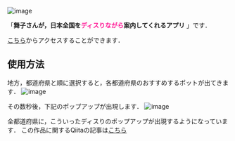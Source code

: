 ![image](https://github.com/user-attachments/assets/9ccc807b-901f-4526-a6dd-6dd31578b99f)

「**舞子さんが，日本全国を<font color="DeepPink">ディスりながら</font>案内してくれるアプリ** 」です．

[こちら](https://tsukuaso2024-kanaji.vercel.app/)からアクセスすることができます．


## 使用方法
地方，都道府県と順に選択すると，各都道府県のおすすめするポットが出てきます．
![image](https://github.com/user-attachments/assets/f34bbf5f-3b2f-47c6-a5a3-9a42365589a2)

その数秒後，下記のポップアップが出現します．
![image](https://github.com/user-attachments/assets/eb1af2ad-4e7d-48f2-a653-77da56da4dae)


全都道府県に，こういったディスりのポップアップが出現するようになっています．
この作品に関するQiitaの記事は[こちら](https://qiita.com/kanaji2002/items/2607925f41bc7d863e9b)


